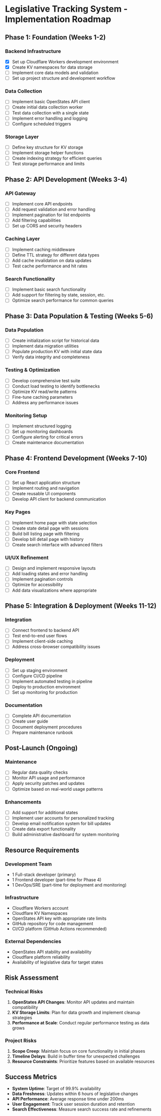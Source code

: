 # Legislative Tracking System - Implementation Roadmap

## Phase 1: Foundation (Weeks 1-2)

### Backend Infrastructure
- [x] Set up Cloudflare Workers development environment
- [x] Create KV namespaces for data storage
- [ ] Implement core data models and validation
- [ ] Set up project structure and development workflow

### Data Collection
- [ ] Implement basic OpenStates API client
- [ ] Create initial data collection worker
- [ ] Test data collection with a single state
- [ ] Implement error handling and logging
- [ ] Configure scheduled triggers

### Storage Layer
- [ ] Define key structure for KV storage
- [ ] Implement storage helper functions
- [ ] Create indexing strategy for efficient queries
- [ ] Test storage performance and limits

## Phase 2: API Development (Weeks 3-4)

### API Gateway
- [ ] Implement core API endpoints
- [ ] Add request validation and error handling
- [ ] Implement pagination for list endpoints
- [ ] Add filtering capabilities
- [ ] Set up CORS and security headers

### Caching Layer
- [ ] Implement caching middleware
- [ ] Define TTL strategy for different data types
- [ ] Add cache invalidation on data updates
- [ ] Test cache performance and hit rates

### Search Functionality
- [ ] Implement basic search functionality
- [ ] Add support for filtering by state, session, etc.
- [ ] Optimize search performance for common queries

## Phase 3: Data Population & Testing (Weeks 5-6)

### Data Population
- [ ] Create initialization script for historical data
- [ ] Implement data migration utilities
- [ ] Populate production KV with initial state data
- [ ] Verify data integrity and completeness

### Testing & Optimization
- [ ] Develop comprehensive test suite
- [ ] Conduct load testing to identify bottlenecks
- [ ] Optimize KV read/write patterns
- [ ] Fine-tune caching parameters
- [ ] Address any performance issues

### Monitoring Setup
- [ ] Implement structured logging
- [ ] Set up monitoring dashboards
- [ ] Configure alerting for critical errors
- [ ] Create maintenance documentation

## Phase 4: Frontend Development (Weeks 7-10)

### Core Frontend
- [ ] Set up React application structure
- [ ] Implement routing and navigation
- [ ] Create reusable UI components
- [ ] Develop API client for backend communication

### Key Pages
- [ ] Implement home page with state selection
- [ ] Create state detail page with sessions
- [ ] Build bill listing page with filtering
- [ ] Develop bill detail page with history
- [ ] Create search interface with advanced filters

### UI/UX Refinement
- [ ] Design and implement responsive layouts
- [ ] Add loading states and error handling
- [ ] Implement pagination controls
- [ ] Optimize for accessibility
- [ ] Add data visualizations where appropriate

## Phase 5: Integration & Deployment (Weeks 11-12)

### Integration
- [ ] Connect frontend to backend API
- [ ] Test end-to-end user flows
- [ ] Implement client-side caching
- [ ] Address cross-browser compatibility issues

### Deployment
- [ ] Set up staging environment
- [ ] Configure CI/CD pipeline
- [ ] Implement automated testing in pipeline
- [ ] Deploy to production environment
- [ ] Set up monitoring for production

### Documentation
- [ ] Complete API documentation
- [ ] Create user guide
- [ ] Document deployment procedures
- [ ] Prepare maintenance runbook

## Post-Launch (Ongoing)

### Maintenance
- [ ] Regular data quality checks
- [ ] Monitor API usage and performance
- [ ] Apply security patches and updates
- [ ] Optimize based on real-world usage patterns

### Enhancements
- [ ] Add support for additional states
- [ ] Implement user accounts for personalized tracking
- [ ] Develop email notification system for bill updates
- [ ] Create data export functionality
- [ ] Build administrative dashboard for system monitoring

## Resource Requirements

### Development Team
- 1 Full-stack developer (primary)
- 1 Frontend developer (part-time for Phase 4)
- 1 DevOps/SRE (part-time for deployment and monitoring)

### Infrastructure
- Cloudflare Workers account
- Cloudflare KV Namespaces
- OpenStates API key with appropriate rate limits
- GitHub repository for code management
- CI/CD platform (GitHub Actions recommended)

### External Dependencies
- OpenStates API stability and availability
- Cloudflare platform reliability
- Availability of legislative data for target states

## Risk Assessment

### Technical Risks
1. **OpenStates API Changes**: Monitor API updates and maintain compatibility
2. **KV Storage Limits**: Plan for data growth and implement cleanup strategies
3. **Performance at Scale**: Conduct regular performance testing as data grows

### Project Risks
1. **Scope Creep**: Maintain focus on core functionality in initial phases
2. **Timeline Delays**: Build in buffer time for unexpected challenges
3. **Resource Constraints**: Prioritize features based on available resources

## Success Metrics

- **System Uptime**: Target of 99.9% availability
- **Data Freshness**: Updates within 6 hours of legislative changes
- **API Performance**: Average response time under 200ms
- **User Engagement**: Track user session duration and retention
- **Search Effectiveness**: Measure search success rate and refinements